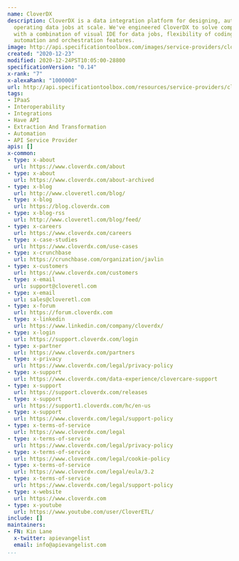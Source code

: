 ```yaml
---
name: CloverDX
description: CloverDX is a data integration platform for designing, automating and
  operating data jobs at scale. We've engineered CloverDX to solve complex data scenarios
  with a combination of visual IDE for data jobs, flexibility of coding and extensible
  automation and orchestration features.
image: http://api.specificationtoolbox.com/images/service-providers/cloverdx.jpg
created: "2020-12-23"
modified: 2020-12-24PST10:05:00-28800
specificationVersion: "0.14"
x-rank: "7"
x-alexaRank: "1000000"
url: http://api.specificationtoolbox.com/resources/service-providers/cloverdx/
tags:
- IPaaS
- Interoperability
- Integrations
- Have API
- Extraction And Transformation
- Automation
- API Service Provider
apis: []
x-common:
- type: x-about
  url: https://www.cloverdx.com/about
- type: x-about
  url: https://www.cloverdx.com/about-archived
- type: x-blog
  url: http://www.cloveretl.com/blog/
- type: x-blog
  url: https://blog.cloverdx.com
- type: x-blog-rss
  url: http://www.cloveretl.com/blog/feed/
- type: x-careers
  url: https://www.cloverdx.com/careers
- type: x-case-studies
  url: https://www.cloverdx.com/use-cases
- type: x-crunchbase
  url: https://crunchbase.com/organization/javlin
- type: x-customers
  url: https://www.cloverdx.com/customers
- type: x-email
  url: support@cloveretl.com
- type: x-email
  url: sales@cloveretl.com
- type: x-forum
  url: https://forum.cloverdx.com
- type: x-linkedin
  url: https://www.linkedin.com/company/cloverdx/
- type: x-login
  url: https://support.cloverdx.com/login
- type: x-partner
  url: https://www.cloverdx.com/partners
- type: x-privacy
  url: https://www.cloverdx.com/legal/privacy-policy
- type: x-support
  url: https://www.cloverdx.com/data-experience/clovercare-support
- type: x-support
  url: https://support.cloverdx.com/releases
- type: x-support
  url: https://support1.cloverdx.com/hc/en-us
- type: x-support
  url: https://www.cloverdx.com/legal/support-policy
- type: x-terms-of-service
  url: https://www.cloverdx.com/legal
- type: x-terms-of-service
  url: https://www.cloverdx.com/legal/privacy-policy
- type: x-terms-of-service
  url: https://www.cloverdx.com/legal/cookie-policy
- type: x-terms-of-service
  url: https://www.cloverdx.com/legal/eula/3.2
- type: x-terms-of-service
  url: https://www.cloverdx.com/legal/support-policy
- type: x-website
  url: https://www.cloverdx.com
- type: x-youtube
  url: https://www.youtube.com/user/CloverETL/
include: []
maintainers:
- FN: Kin Lane
  x-twitter: apievangelist
  email: info@apievangelist.com
...
```

